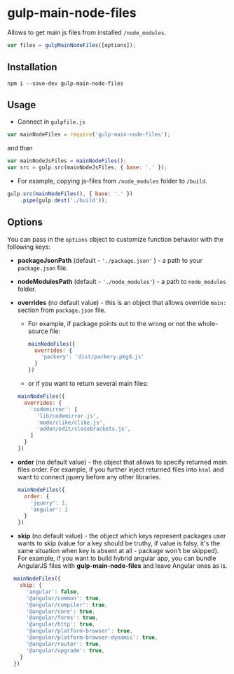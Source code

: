 # gulp-main-node-files
Allows to get main js files from installed ```/node_modules```.
``` javascript
var files = gulpMainNodeFiles([options]);
```

## Installation

```
npm i --save-dev gulp-main-node-files
```

## Usage
- Connect in ```gulpfile.js```

```javascript
var mainNodeFiles = require('gulp-main-node-files');
```
  and than
``` javascript
var mainNodeJsFiles = mainNodeFiles();
var src = gulp.src(mainNodeJsFiles, { base: '.' });
```

- For example, copying js-files from ```/node_modules``` folder to ```/build```.
``` javascript
gulp.src(mainNodeFiles(), { base: '.' })
    .pipe(gulp.dest('./build'));
```

## Options
You can pass in the ```options``` object to customize function behavior with the following keys:

- **packageJsonPath** (default - ``` './package.json' ``` ) - a path to your ```package.json``` file.

- **nodeModulesPath** (default - ```'./node_modules'```) - a path to ```node_modules``` folder.

- **overrides** (no default value) - this is an object that allows override ```main:``` section from ```package.json``` file.
  - For example, if package points out to the wrong or not the whole-source file:
    ``` javascript
    mainNodeFiles({
      overrides: {
        'packery': 'dist/packery.pkgd.js'
      }
    })
    ```
  - or if you want to return several main files:
  ``` javascript
  mainNodeFiles({
    overrides: {
      'codemirror': [
        'lib/codemirror.js',
        'mode/clike/clike.js',
        'addon/edit/closebrackets.js',
      ]
    }
  })
  ```
- **order** (no default value) - the object that allows to specify returned main files order.
  For example, if you further inject returned files into ```html``` and want to connect jquery before any other libraries.
  ``` javascript
  mainNodeFiles({
    order: {
      'jquery': 1,
      'angular': 2
    }
  })
  ```
  
- **skip** (no default value) - the object which keys represent packages user wants to skip (value for a key should be truthy, if value is falsy, it's the same situation when key is absent at all - package won't be skipped).
For example, if you want to build hybrid angular app, you can bundle AngularJS files with **gulp-main-node-files** and leave Angular ones as is.
``` javascript
  mainNodeFiles({
    skip: {
      'angular': false,
      '@angular/common': true,
      '@angular/compiler': true,
      '@angular/core': true,
      '@angular/forms': true,
      '@angular/http': true,
      '@angular/platform-browser': true,
      '@angular/platform-browser-dynamic': true,
      '@angular/router': true,
      '@angular/upgrade': true,
    }
  })
  ```
